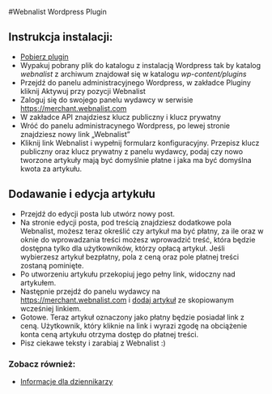 #Webnalist Wordpress Plugin

## Instrukcja instalacji:
- [Pobierz plugin](https://github.com/webnalist/WebnalistWordpress/archive/master.zip)
- Wypakuj pobrany plik do katalogu z instalacją Wordpress tak by katalog *webnalist* z archiwum znajdował się w katalogu *wp-content/plugins*
- Przejdź do panelu administracyjnego Wordpress, w zakładce Pluginy kliknij Aktywuj przy pozycji Webnalist
- Zaloguj się do swojego panelu wydawcy w serwisie https://merchant.webnalist.com
- W zakładce API znajdziesz klucz publiczny i klucz prywatny
- Wróć do panelu administracynego Wordpress, po lewej stronie znajdziesz nowy link „Webnalist”
- Kliknij link Webnalist i wypełnij formularz konfiguracyjny. Przepisz klucz publiczny oraz klucz prywatny z panelu wydawcy, podaj czy nowo tworzone artykuły mają być domyślnie płatne i jaka ma być domyślna kwota za artykułu.

## Dodawanie i edycja artykułu
- Przejdź do edycji posta lub utwórz nowy post.
- Na stronie edycji posta, pod treścią znajdziesz dodatkowe pola Webnalist, możesz teraz określić czy artykuł ma być płatny, za ile oraz w oknie do wprowadzania treści możesz wprowadzić treść, która będzie dostępna tylko dla użytkowników, którzy opłacą artykuł. Jeśli wybierzesz artykuł bezpłatny, pola z ceną oraz pole płatnej treści zostaną pominięte.
- Po utworzeniu artykułu przekopiuj jego pełny link, widoczny nad artykułem.
- Następnie przejdź do panelu wydawcy na https://merchant.webnalist.com i [dodaj artykuł](https://webnalist.com/merchant/docs/index.html#articles) ze skopiowanym wcześniej linkiem.
- Gotowe. Teraz artykuł oznaczony jako płatny będzie posiadał link z ceną. Użytkownik, który kliknie na link i wyrazi zgodę na obciążenie konta ceną artykułu otrzyma dostęp do płatnej treści.
- Pisz ciekawe teksty i zarabiaj z Webnalist :)

### Zobacz również:
- [Informacje dla dziennikarzy](https://webnalist.com/journalists)